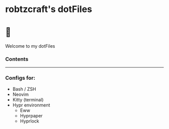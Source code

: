 # robtzcraft's dotFiles

<h1>󱡝</h1>

Welcome to my dotFiles

### Contents
--- 

### Configs for:

* Bash / ZSH
* Neovim
* Kitty (terminal)
* Hypr environment
    * Eww
    * Hyprpaper
    * Hyprlock
    

